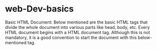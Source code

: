 # web-Dev-basics
Basic HTML Document: Below mentioned are the basic HTML tags that divide the whole document into various parts like head, body, etc. Every HTML document begins with a HTML document tag. Although this is not mandatory, it is a good convention to start the document with this below-mentioned tag.
